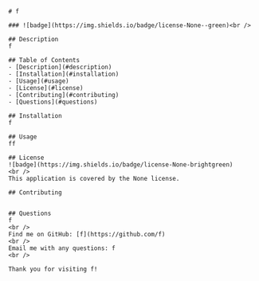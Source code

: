
    # f

    ### ![badge](https://img.shields.io/badge/license-None--green)<br />

    ## Description 
    f
    
    ## Table of Contents 
    - [Description](#description)
    - [Installation](#installation)
    - [Usage](#usage)
    - [License](#license)
    - [Contributing](#contributing)
    - [Questions](#questions)

    ## Installation 
    f

    ## Usage
    ff

    ## License 
    ![badge](https://img.shields.io/badge/license-None-brightgreen)
    <br />
    This application is covered by the None license. 

    ## Contributing 
    

    ## Questions 
    f
    <br />
    Find me on GitHub: [f](https://github.com/f)
    <br />
    Email me with any questions: f
    <br />

    Thank you for visiting f!
    